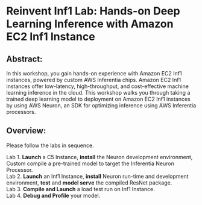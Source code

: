 # Reinvent Inf1 Lab: Hands-on Deep Learning Inference with Amazon EC2 Inf1 Instance

## Abstract:

In this workshop, you gain hands-on experience with Amazon EC2 Inf1 instances, powered by custom AWS Inferentia chips. Amazon EC2 Inf1 instances offer low-latency, high-throughput, and cost-effective machine learning inference in the cloud. This workshop walks you through taking a trained deep learning model to deployment on Amazon EC2 Inf1 instances by using AWS Neuron, an SDK for optimizing inference using AWS Inferentia processors.

## Overview:

Please follow the labs in sequence.

Lab 1. **Launch** a C5 Instance, **install** the Neuron development environment, Custom compile a pre-trained model to target the Inferentia Neuron Processor.   
Lab 2. **Launch** an Inf1 Instance, **install** Neuron run-time and development environment, **test** and **model serve** the compiled ResNet package.   
Lab 3. **Compile and Launch** a load test run on Inf1 Instance.   
Lab 4. **Debug and Profile** your model. 

